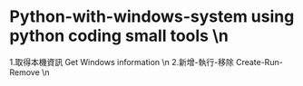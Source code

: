 # Python-with-windows-system using python coding small tools \n
1.取得本機資訊 Get Windows information \n
2.新增-執行-移除 Create-Run-Remove \n

